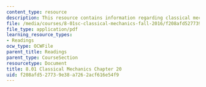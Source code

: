 ```yaml
---
content_type: resource
description: This resource contains information regarding classical mechanics.
file: /media/courses/8-01sc-classical-mechanics-fall-2016/f208afd527739e38a7262acf616e54f9_MIT8_01F16_chapter20.pdf
file_type: application/pdf
learning_resource_types:
- Readings
ocw_type: OCWFile
parent_title: Readings
parent_type: CourseSection
resourcetype: Document
title: 8.01 Classical Mechanics Chapter 20
uid: f208afd5-2773-9e38-a726-2acf616e54f9
---
```

